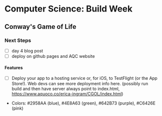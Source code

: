 # Computer Science:  Build Week

## Conway's Game of Life

### Next Steps

- [ ] day 4 blog post
- [ ] deploy on github pages and AQC website

#### Features

- [ ] Deploy your app to a hosting service or, for iOS, to TestFlight (or the App Store!). Web devs can see more deployment info here. (possibly run build and then have server always point to index.html, https://www.aquoco.co/erica-ingram/CGOL/index.html)

- Colors:  #2958AA (blue), #4E8A63 (green), #642B73 (purple), #C6426E (pink)
